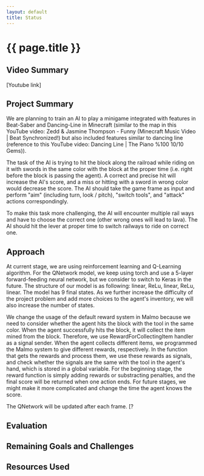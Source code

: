 ```yaml
---
layout: default
title: Status
---
```

# {{ page.title }}

## Video Summary
\[Youtube link\]

## Project Summary

We are planning to train an AI to play a minigame integrated with features in Beat-Saber and Dancing-Line in Minecraft (similar to the map in this YouTube video: Zedd & Jasmine Thompson - Funny (Minecraft Music Video | Beat Synchronized!) but also included features similar to dancing line (reference to this YouTube video: Dancing Line | The Piano %100 10/10 Gems)).

The task of the AI is trying to hit the block along the railroad while riding on it with swords in the same color with the block at the proper time (i.e. right before the block is passing the agent). A correct and precise hit will increase the AI's score, and a miss or hitting with a sword in wrong color would decrease the score. The AI should take the game frame as input and perform "aim" (including turn, look / pitch), "switch tools", and "attack" actions correspondingly.

To make this task more challenging, the AI will encounter multiple rail ways and have to choose the correct one (other wrong ones will lead to lava). The AI should hit the lever at proper time to switch railways to ride on correct one.


## Approach

At current stage, we are using reinforcement learning and Q-Learning algorithm. For the QNetwork model, we keep using torch and use a 5-layer forward-feeding neural network, but we consider to switch to Keras in the future. The structure of our model is as following: linear, ReLu, linear, ReLu, linear. The model has 9 final states. As we further increase the difficulty of the project problem and add more choices to the agent's inventory, we will also increase the number of states. 

We change the usage of the default reward system in Malmo because we need to consider whether the agent hits the block with the tool in the same color. When the agent successfully hits the block, it will collect the item mined from the block. Therefore, we use RewardForCollectingItem handler as a signal sender. When the agent collects different items, we programmed the Malmo system to give different rewards, respectively. In the function that gets the rewards and process them, we use these rewards as signals, and check whether the signals are the same with the tool in the agent's hand, which is stored in a global variable. For the beginning stage, the reward function is simply adding rewards or substracting penalties, and the final score will be returned when one action ends. For future stages, we might make it more complicated and change the time the agent knows the score.

The QNetwork will be updated after each frame. [?


## Evaluation

## Remaining Goals and Challenges

## Resources Used
